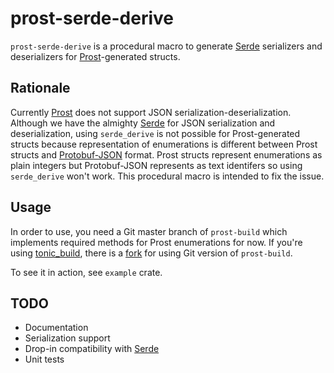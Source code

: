 # prost-serde-derive

`prost-serde-derive` is a procedural macro to generate [Serde] serializers and deserializers for [Prost]-generated structs.

## Rationale

Currently [Prost] does not support JSON serialization-deserialization. Although we have the almighty [Serde] for JSON serialization and deserialization, using `serde_derive` is not possible for Prost-generated structs because representation of enumerations is different between Prost structs and [Protobuf-JSON](https://developers.google.com/protocol-buffers/docs/reference/java/com/google/protobuf/util/JsonFormat) format. Prost structs represent enumerations as plain integers but Protobuf-JSON represents as text identifers so using `serde_derive` won't work. This procedural macro is intended to fix the issue.

## Usage

In order to use, you need a Git master branch of `prost-build` which implements required methods for Prost enumerations for now. If you're using [tonic_build], there is a [fork](https://github.com/segfault87/tonic/tree/create-enum-from-str-name) for using Git version of `prost-build`.

To see it in action, see `example` crate.

## TODO

* Documentation
* Serialization support
* Drop-in compatibility with [Serde](https://serde.rs)
* Unit tests

[Serde]: https://serde.rs
[Prost]: https://github.com/tokio-rs/prost
[tonic_build]: https://github.com/hyperium/tonic